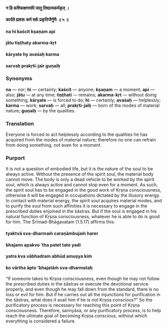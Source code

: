 #### न हि कश्चित्क्षणमपि जातु तिष्ठत्यकर्मकृत् ।
#### कार्यते ह्यवशः कर्म सर्वः प्रकृतिजैर्गुणैः ॥ ५ ॥

#### na hi kaścit kṣaṇam api
#### jātu tiṣṭhaty akarma-kṛt
#### kāryate hy avaśaḥ karma
#### sarvaḥ prakṛti-jair guṇaiḥ

### Synonyms

**na** — nor; **hi** — certainly; **kaścit** — anyone; **kṣaṇam** — a moment; **api** — also; **jātu** — at any time; **tiṣṭhati** — remains; **akarma**-**kṛt** — without doing something; **kāryate** — is forced to do; **hi** — certainly; **avaśaḥ** — helplessly; **karma** — work; **sarvaḥ** — all; **prakṛti**-**jaiḥ** — born of the modes of material nature; **guṇaiḥ** — by the qualities.

### Translation

Everyone is forced to act helplessly according to the qualities he has acquired from the modes of material nature; therefore no one can refrain from doing something, not even for a moment.

### Purport

It is not a question of embodied life, but it is the nature of the soul to be always active. Without the presence of the spirit soul, the material body cannot move. The body is only a dead vehicle to be worked by the spirit soul, which is always active and cannot stop even for a moment. As such, the spirit soul has to be engaged in the good work of Kṛṣṇa consciousness, otherwise it will be engaged in occupations dictated by the illusory energy. In contact with material energy, the spirit soul acquires material modes, and to purify the soul from such affinities it is necessary to engage in the prescribed duties enjoined in the śāstras. But if the soul is engaged in his natural function of Kṛṣṇa consciousness, whatever he is able to do is good for him. The Śrīmad-Bhāgavatam (1.5.17) affirms this:

#### tyaktvā sva-dharmaṁ caraṇāmbujaṁ harer
#### bhajann apakvo ’tha patet tato yadi
#### yatra kva vābhadram abhūd amuṣya kiṁ
#### ko vārtha āpto ’bhajatāṁ sva-dharmataḥ

“If someone takes to Kṛṣṇa consciousness, even though he may not follow the prescribed duties in the śāstras or execute the devotional service properly, and even though he may fall down from the standard, there is no loss or evil for him. But if he carries out all the injunctions for purification in the śāstras, what does it avail him if he is not Kṛṣṇa conscious?” So the purificatory process is necessary for reaching this point of Kṛṣṇa consciousness. Therefore, sannyāsa, or any purificatory process, is to help reach the ultimate goal of becoming Kṛṣṇa conscious, without which everything is considered a failure.